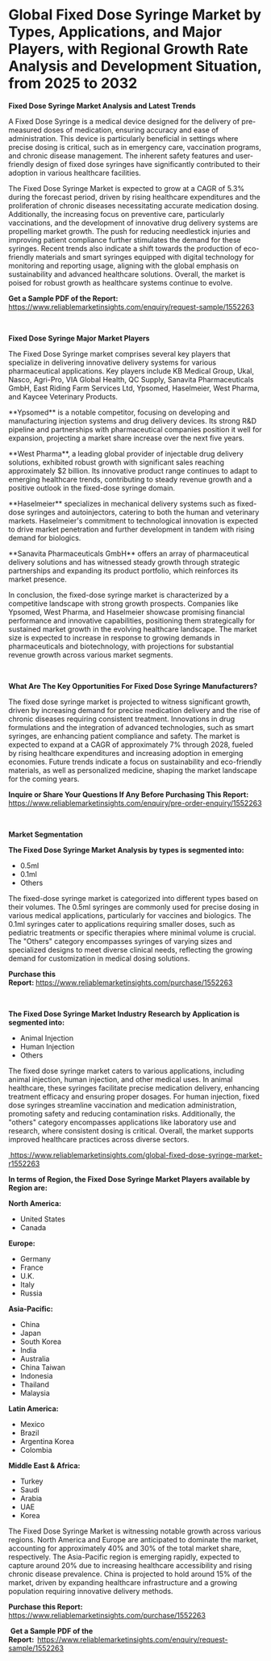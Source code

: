 <p><h1>Global Fixed Dose Syringe Market by Types, Applications, and Major Players, with Regional Growth Rate Analysis and Development Situation, from 2025 to 2032</h1></p><p><strong>Fixed Dose Syringe Market Analysis and Latest Trends</strong></p>
<p><p>A Fixed Dose Syringe is a medical device designed for the delivery of pre-measured doses of medication, ensuring accuracy and ease of administration. This device is particularly beneficial in settings where precise dosing is critical, such as in emergency care, vaccination programs, and chronic disease management. The inherent safety features and user-friendly design of fixed dose syringes have significantly contributed to their adoption in various healthcare facilities.</p><p>The Fixed Dose Syringe Market is expected to grow at a CAGR of 5.3% during the forecast period, driven by rising healthcare expenditures and the proliferation of chronic diseases necessitating accurate medication dosing. Additionally, the increasing focus on preventive care, particularly vaccinations, and the development of innovative drug delivery systems are propelling market growth. The push for reducing needlestick injuries and improving patient compliance further stimulates the demand for these syringes. Recent trends also indicate a shift towards the production of eco-friendly materials and smart syringes equipped with digital technology for monitoring and reporting usage, aligning with the global emphasis on sustainability and advanced healthcare solutions. Overall, the market is poised for robust growth as healthcare systems continue to evolve.</p></p>
<p><strong>Get a Sample PDF of the Report:&nbsp;</strong> <a href="https://www.reliablemarketinsights.com/enquiry/request-sample/1552263?utm_campaign=2771&utm_medium=2&utm_source=Github&utm_content=ia&utm_term=16042025&utm_id=fixed-dose-syringe">https://www.reliablemarketinsights.com/enquiry/request-sample/1552263</a></p>
<p>&nbsp;</p>
<p><strong>Fixed Dose Syringe Major Market Players</strong></p>
<p><p>The Fixed Dose Syringe market comprises several key players that specialize in delivering innovative delivery systems for various pharmaceutical applications. Key players include KB Medical Group, Ukal, Nasco, Agri-Pro, VIA Global Health, QC Supply, Sanavita Pharmaceuticals GmbH, East Riding Farm Services Ltd, Ypsomed, Haselmeier, West Pharma, and Kaycee Veterinary Products.</p><p>**Ypsomed** is a notable competitor, focusing on developing and manufacturing injection systems and drug delivery devices. Its strong R&D pipeline and partnerships with pharmaceutical companies position it well for expansion, projecting a market share increase over the next five years.</p><p>**West Pharma**, a leading global provider of injectable drug delivery solutions, exhibited robust growth with significant sales reaching approximately $2 billion. Its innovative product range continues to adapt to emerging healthcare trends, contributing to steady revenue growth and a positive outlook in the fixed-dose syringe domain.</p><p>**Haselmeier** specializes in mechanical delivery systems such as fixed-dose syringes and autoinjectors, catering to both the human and veterinary markets. Haselmeier's commitment to technological innovation is expected to drive market penetration and further development in tandem with rising demand for biologics.</p><p>**Sanavita Pharmaceuticals GmbH** offers an array of pharmaceutical delivery solutions and has witnessed steady growth through strategic partnerships and expanding its product portfolio, which reinforces its market presence.</p><p>In conclusion, the fixed-dose syringe market is characterized by a competitive landscape with strong growth prospects. Companies like Ypsomed, West Pharma, and Haselmeier showcase promising financial performance and innovative capabilities, positioning them strategically for sustained market growth in the evolving healthcare landscape. The market size is expected to increase in response to growing demands in pharmaceuticals and biotechnology, with projections for substantial revenue growth across various market segments.</p></p>
<p>&nbsp;</p>
<p><strong>What Are The Key Opportunities For Fixed Dose Syringe Manufacturers?</strong></p>
<p><p>The fixed dose syringe market is projected to witness significant growth, driven by increasing demand for precise medication delivery and the rise of chronic diseases requiring consistent treatment. Innovations in drug formulations and the integration of advanced technologies, such as smart syringes, are enhancing patient compliance and safety. The market is expected to expand at a CAGR of approximately 7% through 2028, fueled by rising healthcare expenditures and increasing adoption in emerging economies. Future trends indicate a focus on sustainability and eco-friendly materials, as well as personalized medicine, shaping the market landscape for the coming years.</p></p>
<p><strong>Inquire or Share Your Questions If Any Before Purchasing This Report:</strong> <a href="https://www.reliablemarketinsights.com/enquiry/pre-order-enquiry/1552263?utm_campaign=2771&utm_medium=2&utm_source=Github&utm_content=ia&utm_term=16042025&utm_id=fixed-dose-syringe">https://www.reliablemarketinsights.com/enquiry/pre-order-enquiry/1552263</a></p>
<p>&nbsp;</p>
<p><strong>Market Segmentation</strong></p>
<p><strong>The Fixed Dose Syringe Market Analysis by types is segmented into:</strong></p>
<p><ul><li>0.5ml</li><li>0.1ml</li><li>Others</li></ul></p>
<p><p>The fixed-dose syringe market is categorized into different types based on their volumes. The 0.5ml syringes are commonly used for precise dosing in various medical applications, particularly for vaccines and biologics. The 0.1ml syringes cater to applications requiring smaller doses, such as pediatric treatments or specific therapies where minimal volume is crucial. The "Others" category encompasses syringes of varying sizes and specialized designs to meet diverse clinical needs, reflecting the growing demand for customization in medical dosing solutions.</p></p>
<p><strong>Purchase this Report:&nbsp;</strong><a href="https://www.reliablemarketinsights.com/purchase/1552263?utm_campaign=2771&utm_medium=2&utm_source=Github&utm_content=ia&utm_term=16042025&utm_id=fixed-dose-syringe">https://www.reliablemarketinsights.com/purchase/1552263</a></p>
<p>&nbsp;</p>
<p><strong>The Fixed Dose Syringe Market Industry Research by Application is segmented into:</strong></p>
<p><ul><li>Animal Injection</li><li>Human Injection</li><li>Others</li></ul></p>
<p><p>The fixed dose syringe market caters to various applications, including animal injection, human injection, and other medical uses. In animal healthcare, these syringes facilitate precise medication delivery, enhancing treatment efficacy and ensuring proper dosages. For human injection, fixed dose syringes streamline vaccination and medication administration, promoting safety and reducing contamination risks. Additionally, the "others" category encompasses applications like laboratory use and research, where consistent dosing is critical. Overall, the market supports improved healthcare practices across diverse sectors.</p></p>
<p><a href="https://www.reliablemarketinsights.com/global-fixed-dose-syringe-market-r1552263?utm_campaign=2771&utm_medium=2&utm_source=Github&utm_content=ia&utm_term=16042025&utm_id=fixed-dose-syringe">&nbsp;https://www.reliablemarketinsights.com/global-fixed-dose-syringe-market-r1552263</a></p>
<p><strong>In terms of Region, the Fixed Dose Syringe Market Players available by Region are:</strong></p>
<p>
    <p> <strong> North America: </strong>
        <ul>
            <li>United States</li>
            <li>Canada</li>
        </ul>
        </p> 
    <p> <strong> Europe: </strong>
        <ul>
            <li>Germany</li>
            <li>France</li>
            <li>U.K.</li>
            <li>Italy</li>
            <li>Russia</li>
        </ul>
        </p> 
    <p> <strong> Asia-Pacific: </strong>
        <ul>
            <li>China</li>
            <li>Japan</li>
            <li>South Korea</li>
            <li>India</li>
            <li>Australia</li>
            <li>China Taiwan</li>
            <li>Indonesia</li>
            <li>Thailand</li>
            <li>Malaysia</li>
        </ul>
        </p> 
    <p> <strong> Latin America: </strong>
        <ul>
            <li>Mexico</li>
            <li>Brazil</li>
            <li>Argentina Korea</li>
            <li>Colombia</li>
        </ul>
        </p> 
    <p> <strong> Middle East & Africa: </strong>
        <ul>
            <li>Turkey</li>
            <li>Saudi</li>
            <li>Arabia</li>
            <li>UAE</li>
            <li>Korea</li>
        </ul>
    </p>
    </p>
<p><p>The Fixed Dose Syringe Market is witnessing notable growth across various regions. North America and Europe are anticipated to dominate the market, accounting for approximately 40% and 30% of the total market share, respectively. The Asia-Pacific region is emerging rapidly, expected to capture around 20% due to increasing healthcare accessibility and rising chronic disease prevalence. China is projected to hold around 15% of the market, driven by expanding healthcare infrastructure and a growing population requiring innovative delivery methods.</p></p>
<p><strong>Purchase this Report: </strong><a href="https://www.reliablemarketinsights.com/purchase/1552263?utm_campaign=2771&utm_medium=2&utm_source=Github&utm_content=ia&utm_term=16042025&utm_id=fixed-dose-syringe">https://www.reliablemarketinsights.com/purchase/1552263</a></p>
<p>&nbsp;<strong>Get a Sample PDF of the Report:&nbsp;&nbsp;</strong><a href="https://www.reliablemarketinsights.com/enquiry/request-sample/1552263?utm_campaign=2771&utm_medium=2&utm_source=Github&utm_content=ia&utm_term=16042025&utm_id=fixed-dose-syringe">https://www.reliablemarketinsights.com/enquiry/request-sample/1552263</a></p>
<p><strong></strong></p>
<p><p></p><p></p><p></p></p>